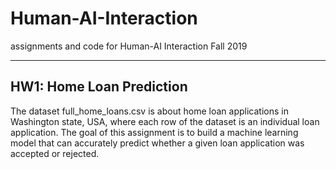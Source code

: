 # Human-AI-Interaction
assignments and code for Human-AI Interaction Fall 2019


---

## HW1: Home Loan Prediction
The dataset full_home_loans.csv is about home loan applications in Washington state, USA, where each row of the dataset is an individual loan application. The goal of this assignment is to build a machine learning model that can accurately predict whether a given loan application was accepted or rejected.

